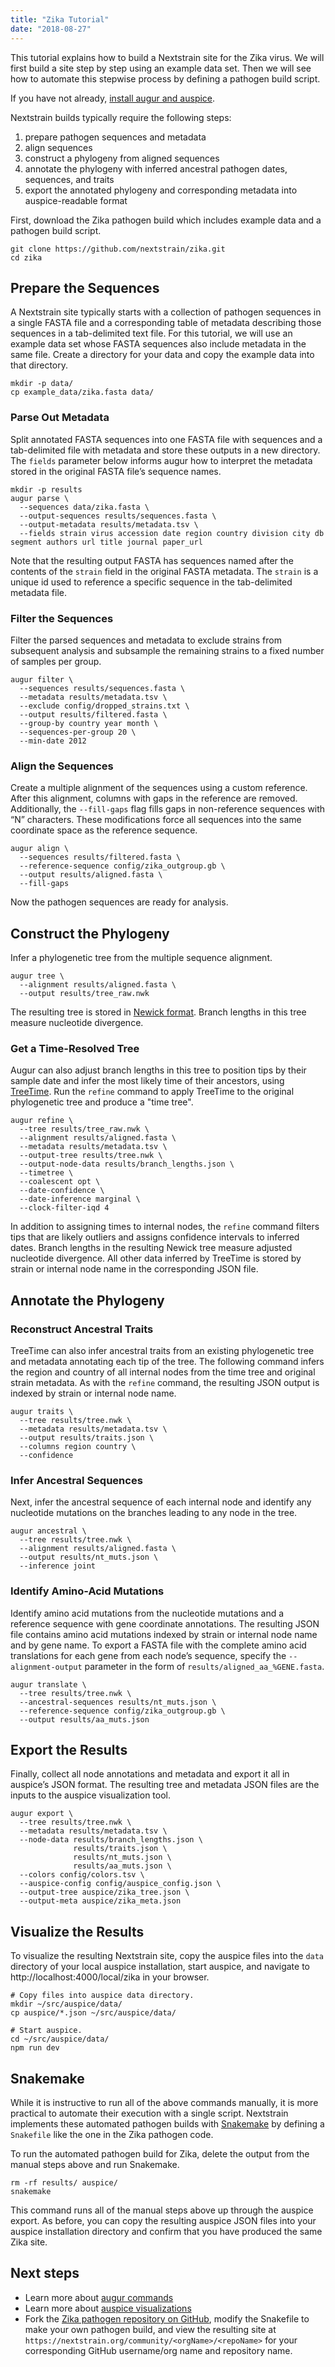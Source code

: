 ```yaml
---
title: "Zika Tutorial"
date: "2018-08-27"
---
```


This tutorial explains how to build a Nextstrain site for the Zika virus.
We will first build a site step by step using an example data set.
Then we will see how to automate this stepwise process by defining a pathogen build script.

If you have not already, [install augur and auspice](/docs/getting-started/installation).

Nextstrain builds typically require the following steps:

1. prepare pathogen sequences and metadata
2. align sequences
3. construct a phylogeny from aligned sequences
4. annotate the phylogeny with inferred ancestral pathogen dates, sequences, and traits
5. export the annotated phylogeny and corresponding metadata into auspice-readable format

First, download the Zika pathogen build which includes example data and a pathogen build script.

```
git clone https://github.com/nextstrain/zika.git
cd zika
```

## Prepare the Sequences

A Nextstrain site typically starts with a collection of pathogen sequences in a single FASTA file and a corresponding table of metadata describing those sequences in a tab-delimited text file.
For this tutorial, we will use an example data set whose FASTA sequences also include metadata in the same file.
Create a directory for your data and copy the example data into that directory.

```
mkdir -p data/
cp example_data/zika.fasta data/
```

### Parse Out Metadata

Split annotated FASTA sequences into one FASTA file with sequences and a tab-delimited file with metadata and store these outputs in a new directory.
The `fields` parameter below informs augur how to interpret the metadata stored in the original FASTA file’s sequence names.

```
mkdir -p results
augur parse \
  --sequences data/zika.fasta \
  --output-sequences results/sequences.fasta \
  --output-metadata results/metadata.tsv \
  --fields strain virus accession date region country division city db segment authors url title journal paper_url
```

Note that the resulting output FASTA has sequences named after the contents of the `strain` field in the original FASTA metadata.
The `strain` is a unique id used to reference a specific sequence in the tab-delimited metadata file.

### Filter the Sequences

Filter the parsed sequences and metadata to exclude strains from subsequent analysis and subsample the remaining strains to a fixed number of samples per group.

```
augur filter \
  --sequences results/sequences.fasta \
  --metadata results/metadata.tsv \
  --exclude config/dropped_strains.txt \
  --output results/filtered.fasta \
  --group-by country year month \
  --sequences-per-group 20 \
  --min-date 2012
```

### Align the Sequences

Create a multiple alignment of the sequences using a custom reference.
After this alignment, columns with gaps in the reference are removed.
Additionally, the `--fill-gaps` flag fills gaps in non-reference sequences with “N” characters.
These modifications force all sequences into the same coordinate space as the reference sequence.

```
augur align \
  --sequences results/filtered.fasta \
  --reference-sequence config/zika_outgroup.gb \
  --output results/aligned.fasta \
  --fill-gaps
```

Now the pathogen sequences are ready for analysis.

## Construct the Phylogeny

Infer a phylogenetic tree from the multiple sequence alignment.

```
augur tree \
  --alignment results/aligned.fasta \
  --output results/tree_raw.nwk
```

The resulting tree is stored in [Newick format](http://evolution.genetics.washington.edu/phylip/newicktree.html).
Branch lengths in this tree measure nucleotide divergence.

### Get a Time-Resolved Tree

Augur can also adjust branch lengths in this tree to position tips by their sample date and infer the most likely time of their ancestors, using [TreeTime](https://github.com/neherlab/treetime).
Run the `refine` command to apply TreeTime to the original phylogenetic tree and produce a "time tree".

```
augur refine \
  --tree results/tree_raw.nwk \
  --alignment results/aligned.fasta \
  --metadata results/metadata.tsv \
  --output-tree results/tree.nwk \
  --output-node-data results/branch_lengths.json \
  --timetree \
  --coalescent opt \
  --date-confidence \
  --date-inference marginal \
  --clock-filter-iqd 4
```

In addition to assigning times to internal nodes, the `refine` command filters tips that are likely outliers and assigns confidence intervals to inferred dates.
Branch lengths in the resulting Newick tree measure adjusted nucleotide divergence.
All other data inferred by TreeTime is stored by strain or internal node name in the corresponding JSON file.

## Annotate the Phylogeny

### Reconstruct Ancestral Traits

TreeTime can also infer ancestral traits from an existing phylogenetic tree and metadata annotating each tip of the tree.
The following command infers the region and country of all internal nodes from the time tree and original strain metadata.
As with the `refine` command, the resulting JSON output is indexed by strain or internal node name.

```
augur traits \
  --tree results/tree.nwk \
  --metadata results/metadata.tsv \
  --output results/traits.json \
  --columns region country \
  --confidence
```

### Infer Ancestral Sequences

Next, infer the ancestral sequence of each internal node and identify any nucleotide mutations on the branches leading to any node in the tree.

```
augur ancestral \
  --tree results/tree.nwk \
  --alignment results/aligned.fasta \
  --output results/nt_muts.json \
  --inference joint
```

### Identify Amino-Acid Mutations

Identify amino acid mutations from the nucleotide mutations and a reference sequence with gene coordinate annotations.
The resulting JSON file contains amino acid mutations indexed by strain or internal node name and by gene name.
To export a FASTA file with the complete amino acid translations for each gene from each node’s sequence, specify the `--alignment-output` parameter in the form of `results/aligned_aa_%GENE.fasta`.

```
augur translate \
  --tree results/tree.nwk \
  --ancestral-sequences results/nt_muts.json \
  --reference-sequence config/zika_outgroup.gb \
  --output results/aa_muts.json
```

## Export the Results

Finally, collect all node annotations and metadata and export it all in auspice’s JSON format.
The resulting tree and metadata JSON files are the inputs to the auspice visualization tool.

```
augur export \
  --tree results/tree.nwk \
  --metadata results/metadata.tsv \
  --node-data results/branch_lengths.json \
              results/traits.json \
              results/nt_muts.json \
              results/aa_muts.json \
  --colors config/colors.tsv \
  --auspice-config config/auspice_config.json \
  --output-tree auspice/zika_tree.json \
  --output-meta auspice/zika_meta.json
```

## Visualize the Results

To visualize the resulting Nextstrain site, copy the auspice files into the `data` directory of your local auspice installation, start auspice, and navigate to http://localhost:4000/local/zika in your browser.

```
# Copy files into auspice data directory.
mkdir ~/src/auspice/data/
cp auspice/*.json ~/src/auspice/data/

# Start auspice.
cd ~/src/auspice/data/
npm run dev
```

## Snakemake

While it is instructive to run all of the above commands manually, it is more practical to automate their execution with a single script.
Nextstrain implements these automated pathogen builds with [Snakemake](https://snakemake.readthedocs.io/en/stable/index.html) by defining a `Snakefile` like the one in the Zika pathogen code.

To run the automated pathogen build for Zika, delete the output from the manual steps above and run Snakemake.

```
rm -rf results/ auspice/
snakemake
```

This command runs all of the manual steps above up through the auspice export.
As before, you can copy the resulting auspice JSON files into your auspice installation directory and confirm that you have produced the same Zika site.

## Next steps

  * Learn more about [augur commands](../bioinformatics)
  * Learn more about [auspice visualizations](/docs/visualisation/introduction)
  * Fork the [Zika pathogen repository on GitHub](https://github.com/nextstrain/zika), modify the Snakefile to make your own pathogen build, and view the resulting site at `https://nextstrain.org/community/<orgName>/<repoName>` for your corresponding GitHub username/org name and repository name.
